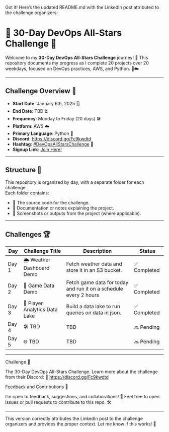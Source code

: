 Got it! Here’s the updated README.md with the LinkedIn post attributed to the challenge organizers:

# 🌟 **30-Day DevOps All-Stars Challenge** 🌟

Welcome to my **30-Day DevOps All-Stars Challenge** journey! 🚀 This repository documents my progress as I complete 20 projects over 20 weekdays, focused on DevOps practices, AWS, and Python. 🐍☁️

---

## **Challenge Overview** 📅

- **Start Date**: January 6th, 2025 🗓️  
- **End Date**: TBD ⏳  
- **Frequency**: Monday to Friday (20 days) 🛠️  
- **Platform**: AWS ☁️  
- **Primary Language**: Python 🐍
- **Discord**: https://discord.gg/Fc9kwdtd
- **Hashtag**: [#DevOpsAllStarsChallenge](https://twitter.com/hashtag/DevOpsAllStarsChallenge) 📣  
- **Signup Link**: [Join Here!](https://docs.google.com/forms/d/1fLoq7LNXYsewnnfCP17dvQPlFQ3gmmdkxKJ1YW8Vh10/viewform?edit_requested=true)

---

## **Structure** 📂

This repository is organized by day, with a separate folder for each challenge.  
Each folder contains:
- 📜 The source code for the challenge.
- 📝 Documentation or notes explaining the project.
- 📸 Screenshots or outputs from the project (where applicable).

---

## **Challenges** 🏆

| Day  | Challenge Title            | Description                                   | Status      |
|------|----------------------------|-----------------------------------------------|-------------|
| Day 1 | 🌦️ Weather Dashboard Demo | Fetch weather data and store it in an S3 bucket. | ✅ Completed |
| Day 2 | 🚀 Game Data Demo  | Fetch game data for today and run it on a schedule every 2 hours | ✅ Completed |
| Day 3 | 🔧 Player Analytics Data Lake | Build a data lake to run queries on data in json. | ✅ Completed    |
| Day 4 | 🛠️ TBD                    | TBD                                           | 🔜 Pending    |
| Day 5 | 🌐 TBD                     | TBD                                           | 🔜 Pending    |

---

Challenge 💼

The 30-Day DevOps All-Stars Challenge. Learn more about the challenge from their Discord:
🔗 https://discord.gg/Fc9kwdtd

Feedback and Contributions 💬

I’m open to feedback, suggestions, and collaborations! 🤝 Feel free to open issues or pull requests to contribute to this repo. 🛠️

---

This version correctly attributes the LinkedIn post to the challenge organizers and provides the proper context. Let me know if this works! 🚀
